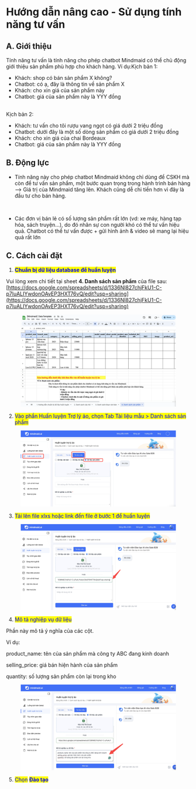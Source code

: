 # Hướng dẫn nâng cao - Sử dụng tính năng tư vấn

## A. Giới thiệu

Tính năng tư vấn là tính năng cho phép chatbot Mindmaid có thể chủ động giới thiệu sản phẩm phù hợp cho khách hàng. Ví dụ:Kịch bản 1:

* Khách: shop có bán sản phẩm X không?
* Chatbot: có ạ, đây là thông tin về sản phẩm X
* Khách: cho xin giá của sản phẩm này
* Chatbot: giá của sản phẩm này là YYY đồng

\
Kịch bản 2:

* Khách: tư vấn cho tôi rượu vang ngọt có giá dưới 2 triệu đồng
* Chatbot: dưới đây là một số dòng sản phẩm có giá dưới 2 triệu đồng
* Khách: cho xin giá của chai Bordeaux
* Chatbot: giá của sản phẩm này là YYY đồng

## B. Động lực

* Tính năng này cho phép chatbot Mindmaid không chỉ dùng để CSKH mà còn để tư vấn sản phẩm, một bước quan trọng trong hành trình bán hàng --> Giá trị của Mindmaid tăng lên. Khách cũng dễ chi tiền hơn vì đây là đầu tư cho bán hàng.

<figure><img src="https://aivgroupworking.sg.larksuite.com/space/api/box/stream/download/asynccode/?code=OTVlNzhhMzU3Y2M0NTA3YzgzMWQwZmE5ZDdlODBiNTlfQ25sY2dsYmVlNWtteWlZNWdaUUxQbGFXOFIxaFdpRklfVG9rZW46WklmTWJQb3l4b054SDN4SUtCVWxlR1p3Z3poXzE3MDgyNjA3OTU6MTcwODI2NDM5NV9WNA" alt=""><figcaption></figcaption></figure>

* Các đơn vị bán lẻ có số lượng sản phẩm rất lớn (vd: xe máy, hàng tạp hóa, sách truyện...), do đó nhân sự con người khó có thể tư vấn hiệu quả. Chatbot có thể tư vấn được + gửi hình ảnh & video sẽ mang lại hiệu quả rất lớn



## C. Cách cài đặt

1. <mark style="color:blue;">**Chuẩn bị dữ liệu database để huấn luyện**</mark>

Vui lòng xem chi tiết tại sheet **4. Danh sách sản phẩm** của file sau: [https://docs.google.com/spreadsheets/d/1336NI827chjFkU1-C-p7luALIYwdonOAvEP3HXT76vQ/edit?usp=sharing](https://docs.google.com/spreadsheets/d/1336NI827chjFkU1-C-p7luALIYwdonOAvEP3HXT76vQ/edit?usp=sharing)

<figure><img src="../.gitbook/assets/image (1) (1).png" alt=""><figcaption></figcaption></figure>

2. <mark style="color:blue;">Vào phần Huấn luyện Trợ lý ảo, chọn Tab Tài liệu mẫu > Danh sách sản phẩm</mark>

<figure><img src="../.gitbook/assets/image (63).png" alt=""><figcaption></figcaption></figure>

3. <mark style="color:blue;">Tải lên file xlxs hoặc link đến file ở bước 1 để huấn luyện</mark>

<figure><img src="../.gitbook/assets/image (64).png" alt=""><figcaption></figcaption></figure>

4. <mark style="color:blue;">Mô tả nghiệp vụ dữ liệu</mark>

Phần này mô tả ý nghĩa của các cột.&#x20;

Ví dụ:

product\_name: tên của sản phẩm mà công ty ABC đang kinh doanh

selling\_price: giá bán hiện hành của sản phẩm&#x20;

quantity: số lượng sản phẩm còn lại trong kho&#x20;

<figure><img src="../.gitbook/assets/image (65).png" alt=""><figcaption></figcaption></figure>

5. <mark style="color:blue;">Chọn</mark> <mark style="color:blue;"></mark><mark style="color:blue;">**Đào tạo**</mark>
